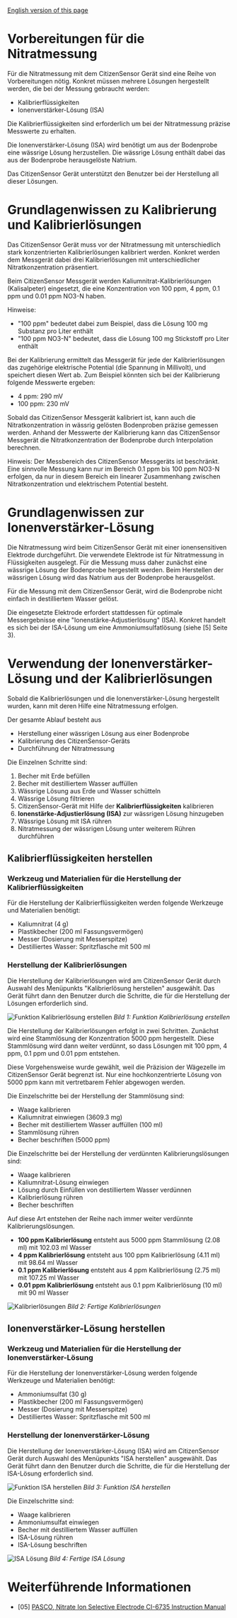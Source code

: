 [English version of this page](https://github.com/CitizenSensor/CitizenSensor/blob/master/Wiki/CS_Usage_Preparation.md)

# Vorbereitungen für die Nitratmessung #

Für die Nitratmessung mit dem CitizenSensor Gerät sind eine Reihe von Vorbereitungen nötig. Konkret müssen mehrere Lösungen hergestellt werden, die bei der Messung gebraucht werden:

- Kalibrierflüssigkeiten 
- Ionenverstärker-Lösung (ISA) 

Die Kalibrierflüssigkeiten sind erforderlich um bei der Nitratmessung präzise Messwerte zu erhalten.

Die Ionenverstärker-Lösung (ISA) wird benötigt um aus der Bodenprobe eine wässrige Lösung herzustellen. Die wässrige Lösung enthält dabei das aus der Bodenprobe herausgelöste Natrium.

Das CitizenSensor Gerät unterstützt den Benutzer bei der Herstellung all dieser Lösungen.


# Grundlagenwissen zu Kalibrierung und Kalibrierlösungen #

Das CitizenSensor Gerät muss vor der Nitratmessung mit unterschiedlich stark konzentrierten Kalibrierlösungen kalibriert werden. Konkret werden dem Messgerät dabei drei Kalibrierlösungen mit unterschiedlicher Nitratkonzentration präsentiert.

Beim CitizenSensor Messgerät werden Kaliumnitrat-Kalibrierlösungen (Kalisalpeter) eingesetzt, die eine Konzentration von 100 ppm, 4 ppm, 0.1 ppm und 0.01 ppm NO3-N haben.

Hinweise:
- "100 ppm" bedeutet dabei zum Beispiel, dass die Lösung 100 mg Substanz pro Liter enthält
- "100 ppm NO3-N" bedeutet, dass die Lösung 100 mg Stickstoff pro Liter enthält

Bei der Kalibrierung ermittelt das Messgerät für jede der Kalibrierlösungen das zugehörige elektrische Potential (die Spannung in Millivolt), und speichert diesen Wert ab. Zum Beispiel könnten sich bei der Kalibrierung folgende Messwerte ergeben:

- 4 ppm: 290 mV
- 100 ppm: 230 mV

Sobald das CitizenSensor Messgerät kalibriert ist, kann auch die Nitratkonzentration in wässrig gelösten Bodenproben präzise gemessen werden.
Anhand der Messwerte der Kalibrierung kann das CitizenSensor Messgerät die Nitratkonzentration der Bodenprobe durch Interpolation berechnen.

Hinweis:
Der Messbereich des CitizenSensor Messgeräts ist beschränkt.
Eine sinnvolle Messung kann nur im Bereich 0.1 ppm bis 100 ppm NO3-N erfolgen,
da nur in diesem Bereich ein linearer Zusammenhang zwischen Nitratkonzentration und elektrischem Potential besteht.

# Grundlagenwissen zur Ionenverstärker-Lösung #

Die Nitratmessung wird beim CitizenSensor Gerät mit einer ionensensitiven Elektrode durchgeführt. Die verwendete Elektrode ist für Nitratmessung in Flüssigkeiten ausgelegt. Für die Messung muss daher zunächst eine wässrige Lösung der Bodenprobe hergestellt werden. Beim Herstellen der wässrigen Lösung wird das Natrium aus der Bodenprobe herausgelöst. 

Für die Messung mit dem CitizenSensor Gerät, wird die Bodenprobe nicht einfach in destilliertem Wasser gelöst. 

Die eingesetzte Elektrode erfordert stattdessen für optimale Messergebnisse eine  "Ionenstärke-Adjustierlösung" (ISA). Konkret handelt es sich bei der ISA-Lösung um eine Ammoniumsulfatlösung (siehe [5] Seite 3).

# Verwendung der Ionenverstärker-Lösung und der Kalibrierlösungen #

Sobald die Kalibrierlösungen und die Ionenverstärker-Lösung hergestellt wurden, kann mit deren Hilfe eine Nitratmessung erfolgen.

Der gesamte Ablauf besteht aus 
- Herstellung einer wässrigen Lösung aus einer Bodenprobe
- Kalibrierung des CitizenSensor-Geräts
- Durchführung der Nitratmessung

Die Einzelnen Schritte sind:

1. Becher mit Erde befüllen
2. Becher mit destilliertem Wasser auffüllen
3. Wässrige Lösung aus Erde und Wasser schütteln
4. Wässrige Lösung filtrieren
5. CitizenSensor-Gerät mit Hilfe der **Kalibrierflüssigkeiten** kalibrieren
6. **Ionenstärke-Adjustierlösung (ISA)** zur wässrigen Lösung hinzugeben
7. Wässrige Lösung mit ISA rühren
8. Nitratmessung der wässrigen Lösung unter weiterem Rühren durchführen


## Kalibrierflüssigkeiten herstellen ##

### Werkzeug und Materialien für die Herstellung der Kalibrierflüssigkeiten ###

Für die Herstellung der Kalibrierflüssigkeiten werden folgende Werkzeuge und Materialien benötigt:

- Kaliumnitrat (4 g)
- Plastikbecher (200 ml Fassungsvermögen)
- Messer (Dosierung mit Messerspitze)
- Destilliertes Wasser: Spritzflasche mit 500 ml


### Herstellung der Kalibrierlösungen ###

Die Herstellung der Kalibrierlösungen wird am CitizenSensor Gerät durch Auswahl des Menüpunkts "Kalibrierlösung herstellen" ausgewählt. Das Gerät führt dann den Benutzer durch die Schritte, die für die Herstellung der Lösungen erforderlich sind.

![Funktion Kalibrierlösung erstellen](https://github.com/CitizenSensor/CitizenSensor/blob/master/Wiki/images/24000_01_FunktionKalibrierloesung.jpg?raw=true)
_Bild 1: Funktion Kalibrierlösung erstellen_

Die Herstellung der Kalibrierlösungen erfolgt in zwei Schritten. Zunächst wird eine Stammlösung der Konzentration 5000 ppm hergestellt. Diese Stammlösung wird dann weiter verdünnt, so dass Lösungen mit 100 ppm, 4 ppm, 0.1 ppm und 0.01 ppm entstehen.

Diese Vorgehensweise wurde gewählt, weil die Präzision der Wägezelle im CitizenSensor Gerät begrenzt ist. Nur eine hochkonzentrierte Lösung von 5000 ppm kann mit vertretbarem Fehler abgewogen werden.

Die Einzelschritte bei der Herstellung der Stammlösung sind: 
- Waage kalibrieren
- Kaliumnitrat einwiegen (3609.3 mg)
- Becher mit destilliertem Wasser auffüllen (100 ml)
- Stammlösung rühren
- Becher beschriften (5000 ppm)

Die Einzelschritte bei der Herstellung der verdünnten Kalibrierungslösungen sind: 
- Waage kalibrieren
- Kaliumnitrat-Lösung einwiegen 
- Lösung durch Einfüllen von destilliertem Wasser verdünnen
- Kalibrierlösung rühren
- Becher beschriften

Auf diese Art entstehen der Reihe nach immer weiter verdünnte Kalibrierungslösungen.
- **100 ppm Kalibrierlösung** entsteht aus 5000 ppm Stammlösung (2.08 ml) mit 102.03 ml Wasser 
- **4 ppm Kalibrierlösung** entsteht aus 100 ppm Kalibrierlösung (4.11 ml) mit 98.64 ml Wasser 
- **0.1 ppm Kalibrierlösung** entsteht aus 4 ppm Kalibrierlösung (2.75 ml) mit 107.25 ml Wasser 
- **0.01 ppm Kalibrierlösung** entsteht aus 0.1 ppm Kalibrierlösung (10 ml) mit 90 ml Wasser 

![Kalibrierlösungen](https://github.com/CitizenSensor/CitizenSensor/blob/master/Wiki/images/24000_02_Kalibrierloesungen.jpg?raw=true)
_Bild 2: Fertige Kalibrierlösungen_

## Ionenverstärker-Lösung herstellen ##


### Werkzeug und Materialien für die Herstellung der Ionenverstärker-Lösung ###

Für die Herstellung der Ionenverstärker-Lösung werden folgende Werkzeuge und Materialien benötigt:

- Ammoniumsulfat (30 g)
- Plastikbecher (200 ml Fassungsvermögen)
- Messer (Dosierung mit Messerspitze)
- Destilliertes Wasser: Spritzflasche mit 500 ml

### Herstellung der Ionenverstärker-Lösung ###

Die Herstellung der Ionenverstärker-Lösung (ISA) wird am CitizenSensor Gerät durch Auswahl des Menüpunkts "ISA herstellen" ausgewählt. Das Gerät führt dann den Benutzer durch die Schritte, die für die Herstellung der ISA-Lösung erforderlich sind.

![Funktion ISA herstellen](https://github.com/CitizenSensor/CitizenSensor/blob/master/Wiki/images/24000_03_FunktionISAherstellen.jpg?raw=true)
_Bild 3: Funktion ISA herstellen_

Die Einzelschritte sind: 
- Waage kalibrieren
- Ammoniumsulfat einwiegen
- Becher mit destilliertem Wasser auffüllen
- ISA-Lösung rühren
- ISA-Lösung beschriften

![ISA Lösung](https://github.com/CitizenSensor/CitizenSensor/blob/master/Wiki/images/24000_04_ISALoesung.jpg?raw=true)
_Bild 4: Fertige ISA Lösung_

# Weiterführende Informationen #

- [05] [PASCO, Nitrate Ion Selective Electrode CI-6735 Instruction Manual](https://d2n0lz049icia2.cloudfront.net/product_document/Nitrate-Ion-Selective-Electrode-Manual-CI-6735.pdf)
